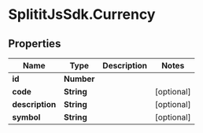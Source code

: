 # SplititJsSdk.Currency

## Properties

Name | Type | Description | Notes
------------ | ------------- | ------------- | -------------
**id** | **Number** |  | 
**code** | **String** |  | [optional] 
**description** | **String** |  | [optional] 
**symbol** | **String** |  | [optional] 


